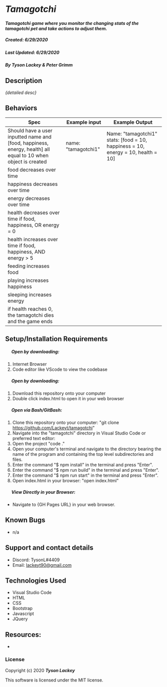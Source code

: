 #  _Tamagotchi_

#### _Tamagotchi game where you monitor the changing stats of the tamagotchi pet and take actions to adjust them._
##### __Created:__ 6/29/2020
##### __Last Updated:__ 6/29/2020 
##### By _**Tyson Lackey & Peter Grimm**_  


## Description

_{detailed desc}_

## Behaviors

| Spec| Example input | Example Output
| ----------- | ----------- | ----------- |
| Should have a user inputted name and [food, happiness, energy, health] all equal to 10 when object is created | name: "tamagotchi1" | Name: "tamagotchi1" stats: [food = 10, happiness = 10, energy = 10, health = 10] |
| food decreases over time |||
| happiness decreases over time |||
| energy decreases over time |||
| health decreases over time if food, happiness, OR energy = 0 |||
| health increases over time if food, happiness, AND energy > 5|||
| feeding increases food |||
| playing increases happiness |||
| sleeping increases energy |||
| if health reaches 0, the tamagotchi dies and the game ends|||


## Setup/Installation Requirements

##### &nbsp;&nbsp;&nbsp;&nbsp;&nbsp;&nbsp;Open by downloading:
1. Internet Browser
2. Code editor like VScode to view the codebase

##### &nbsp;&nbsp;&nbsp;&nbsp;&nbsp;&nbsp;Open by downloading:

1. Download this repository onto your computer
2. Double click index.html to open it in your web browser

##### &nbsp;&nbsp;&nbsp;&nbsp;&nbsp;&nbsp;Open via Bash/GitBash:

1. Clone this repository onto your computer:
    "git clone https://github.com/Lackeyt/tamagotchi"
2. Navigate into the "tamagotchi" directory in Visual Studio Code or preferred text editor:
3. Open the project
    "code ."
4. Open your computer's terminal and navigate to the directory bearing the name of the program and containing the top level subdirectories and files.
5. Enter the command "$ npm install" in the terminal and press "Enter".
6. Enter the command "$ npm run build" in the terminal and press "Enter".
7. Enter the command "$ npm run start" in the terminal and press "Enter".
8. Open index.html in your browser:
    "open index.html"

##### &nbsp;&nbsp;&nbsp;&nbsp;&nbsp;&nbsp;View Directly in your Browser:

* Navigate to {GH Pages URL} in your web browser.

## Known Bugs

* n/a

## Support and contact details

* Discord: TysonL#4409
* Email: lackeyt90@gmail.com


## Technologies Used

* Visual Studio Code
* HTML
* CSS
* Bootstrap
* Javascript
* JQuery

## Resources:

* 

### License

Copyright (c) 2020 **_Tyson Lackey_**

This software is licensed under the MIT license.